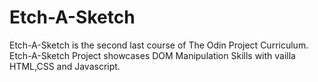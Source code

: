 # Etch-A-Sketch
Etch-A-Sketch is the second last course of The Odin Project Curriculum. Etch-A-Sketch Project showcases DOM Manipulation Skills with vailla HTML,CSS and Javascript.
